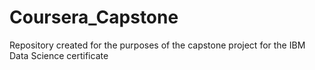# Coursera_Capstone
Repository created for the purposes of the capstone project for the IBM Data Science certificate
